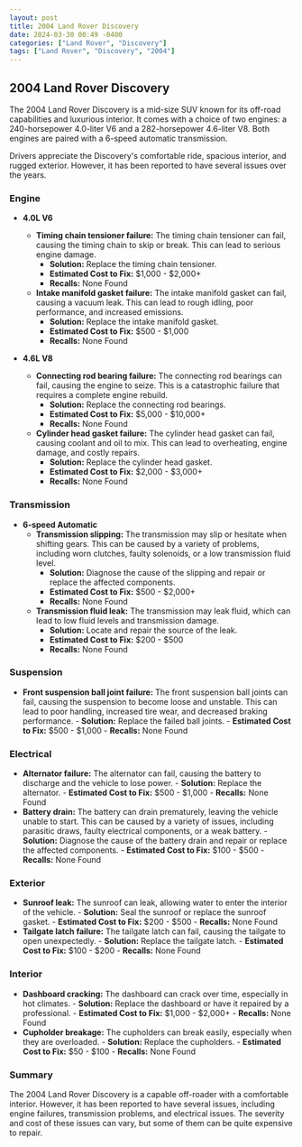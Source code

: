 ```yaml
---
layout: post
title: 2004 Land Rover Discovery
date: 2024-03-30 00:49 -0400
categories: ["Land Rover", "Discovery"]
tags: ["Land Rover", "Discovery", "2004"]
---
```

## 2004 Land Rover Discovery

The 2004 Land Rover Discovery is a mid-size SUV known for its off-road capabilities and luxurious interior. It comes with a choice of two engines: a 240-horsepower 4.0-liter V6 and a 282-horsepower 4.6-liter V8. Both engines are paired with a 6-speed automatic transmission.

Drivers appreciate the Discovery's comfortable ride, spacious interior, and rugged exterior. However, it has been reported to have several issues over the years.

### Engine
- **4.0L V6**
    - **Timing chain tensioner failure:** The timing chain tensioner can fail, causing the timing chain to skip or break. This can lead to serious engine damage.
        - **Solution:** Replace the timing chain tensioner.
        - **Estimated Cost to Fix:** $1,000 - $2,000+
        - **Recalls:** None Found
    - **Intake manifold gasket failure:** The intake manifold gasket can fail, causing a vacuum leak. This can lead to rough idling, poor performance, and increased emissions.
        - **Solution:** Replace the intake manifold gasket.
        - **Estimated Cost to Fix:** $500 - $1,000
        - **Recalls:** None Found

- **4.6L V8**
    - **Connecting rod bearing failure:** The connecting rod bearings can fail, causing the engine to seize. This is a catastrophic failure that requires a complete engine rebuild.
        - **Solution:** Replace the connecting rod bearings.
        - **Estimated Cost to Fix:** $5,000 - $10,000+
        - **Recalls:** None Found
    - **Cylinder head gasket failure:** The cylinder head gasket can fail, causing coolant and oil to mix. This can lead to overheating, engine damage, and costly repairs.
        - **Solution:** Replace the cylinder head gasket.
        - **Estimated Cost to Fix:** $2,000 - $3,000+
        - **Recalls:** None Found

### Transmission
- **6-speed Automatic**
    - **Transmission slipping:** The transmission may slip or hesitate when shifting gears. This can be caused by a variety of problems, including worn clutches, faulty solenoids, or a low transmission fluid level.
        - **Solution:** Diagnose the cause of the slipping and repair or replace the affected components.
        - **Estimated Cost to Fix:** $500 - $2,000+
        - **Recalls:** None Found
    - **Transmission fluid leak:** The transmission may leak fluid, which can lead to low fluid levels and transmission damage.
        - **Solution:** Locate and repair the source of the leak.
        - **Estimated Cost to Fix:** $200 - $500
        - **Recalls:** None Found

### Suspension
- **Front suspension ball joint failure:** The front suspension ball joints can fail, causing the suspension to become loose and unstable. This can lead to poor handling, increased tire wear, and decreased braking performance.
        - **Solution:** Replace the failed ball joints.
        - **Estimated Cost to Fix:** $500 - $1,000
        - **Recalls:** None Found

### Electrical
- **Alternator failure:** The alternator can fail, causing the battery to discharge and the vehicle to lose power.
        - **Solution:** Replace the alternator.
        - **Estimated Cost to Fix:** $500 - $1,000
        - **Recalls:** None Found
- **Battery drain:** The battery can drain prematurely, leaving the vehicle unable to start. This can be caused by a variety of issues, including parasitic draws, faulty electrical components, or a weak battery.
        - **Solution:** Diagnose the cause of the battery drain and repair or replace the affected components.
        - **Estimated Cost to Fix:** $100 - $500
        - **Recalls:** None Found

### Exterior
- **Sunroof leak:** The sunroof can leak, allowing water to enter the interior of the vehicle.
        - **Solution:** Seal the sunroof or replace the sunroof gasket.
        - **Estimated Cost to Fix:** $200 - $500
        - **Recalls:** None Found
- **Tailgate latch failure:** The tailgate latch can fail, causing the tailgate to open unexpectedly.
        - **Solution:** Replace the tailgate latch.
        - **Estimated Cost to Fix:** $100 - $200
        - **Recalls:** None Found

### Interior
- **Dashboard cracking:** The dashboard can crack over time, especially in hot climates.
        - **Solution:** Replace the dashboard or have it repaired by a professional.
        - **Estimated Cost to Fix:** $1,000 - $2,000+
        - **Recalls:** None Found
- **Cupholder breakage:** The cupholders can break easily, especially when they are overloaded.
        - **Solution:** Replace the cupholders.
        - **Estimated Cost to Fix:** $50 - $100
        - **Recalls:** None Found

### Summary

The 2004 Land Rover Discovery is a capable off-roader with a comfortable interior. However, it has been reported to have several issues, including engine failures, transmission problems, and electrical issues. The severity and cost of these issues can vary, but some of them can be quite expensive to repair.
